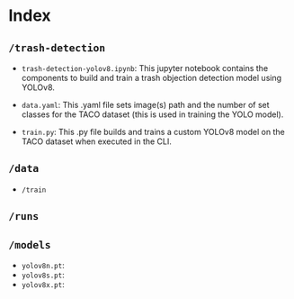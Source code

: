 # Index

## `/trash-detection`

* `trash-detection-yolov8.ipynb`: This jupyter notebook contains the components to build and train a trash objection detection model using YOLOv8.

* `data.yaml`: This .yaml file sets image(s) path and the number of set classes for the TACO dataset (this is used in training the YOLO model). 

* `train.py`: This .py file builds and trains a custom YOLOv8 model on the TACO dataset when executed in the CLI. 

## `/data`
* `/train`

## `/runs`

## `/models`
* `yolov8n.pt`:
* `yolov8s.pt`:
* `yolov8x.pt`:
